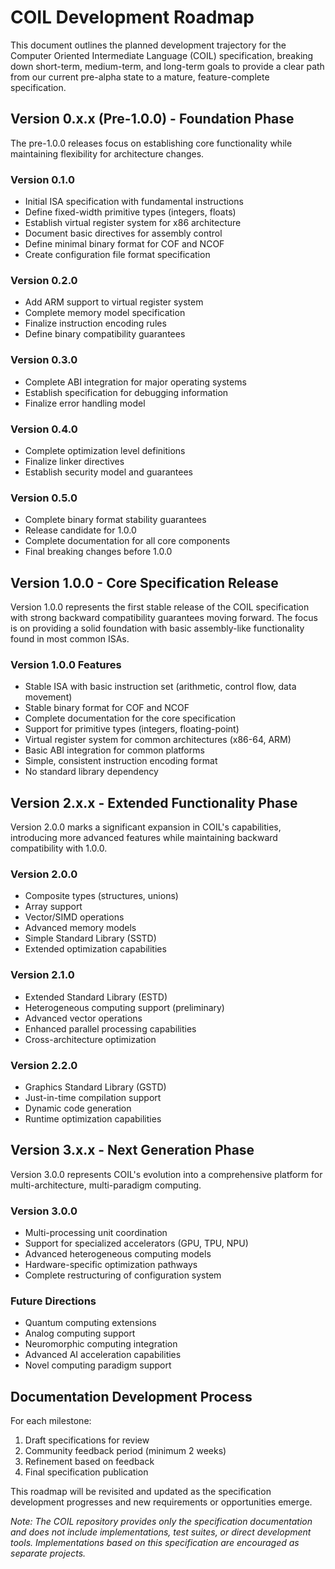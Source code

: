 # COIL Development Roadmap

This document outlines the planned development trajectory for the Computer Oriented Intermediate Language (COIL) specification, breaking down short-term, medium-term, and long-term goals to provide a clear path from our current pre-alpha state to a mature, feature-complete specification.

## Version 0.x.x (Pre-1.0.0) - Foundation Phase

The pre-1.0.0 releases focus on establishing core functionality while maintaining flexibility for architecture changes.

### Version 0.1.0
- Initial ISA specification with fundamental instructions
- Define fixed-width primitive types (integers, floats)
- Establish virtual register system for x86 architecture
- Document basic directives for assembly control
- Define minimal binary format for COF and NCOF
- Create configuration file format specification

### Version 0.2.0
- Add ARM support to virtual register system
- Complete memory model specification
- Finalize instruction encoding rules
- Define binary compatibility guarantees

### Version 0.3.0
- Complete ABI integration for major operating systems
- Establish specification for debugging information
- Finalize error handling model

### Version 0.4.0
- Complete optimization level definitions
- Finalize linker directives
- Establish security model and guarantees

### Version 0.5.0
- Complete binary format stability guarantees
- Release candidate for 1.0.0
- Complete documentation for all core components
- Final breaking changes before 1.0.0

## Version 1.0.0 - Core Specification Release

Version 1.0.0 represents the first stable release of the COIL specification with strong backward compatibility guarantees moving forward. The focus is on providing a solid foundation with basic assembly-like functionality found in most common ISAs.

### Version 1.0.0 Features
- Stable ISA with basic instruction set (arithmetic, control flow, data movement)
- Stable binary format for COF and NCOF
- Complete documentation for the core specification
- Support for primitive types (integers, floating-point)
- Virtual register system for common architectures (x86-64, ARM)
- Basic ABI integration for common platforms
- Simple, consistent instruction encoding format
- No standard library dependency

## Version 2.x.x - Extended Functionality Phase

Version 2.0.0 marks a significant expansion in COIL's capabilities, introducing more advanced features while maintaining backward compatibility with 1.0.0.

### Version 2.0.0
- Composite types (structures, unions)
- Array support
- Vector/SIMD operations
- Advanced memory models
- Simple Standard Library (SSTD)
- Extended optimization capabilities

### Version 2.1.0
- Extended Standard Library (ESTD)
- Heterogeneous computing support (preliminary)
- Advanced vector operations
- Enhanced parallel processing capabilities
- Cross-architecture optimization

### Version 2.2.0
- Graphics Standard Library (GSTD)
- Just-in-time compilation support
- Dynamic code generation
- Runtime optimization capabilities

## Version 3.x.x - Next Generation Phase

Version 3.0.0 represents COIL's evolution into a comprehensive platform for multi-architecture, multi-paradigm computing.

### Version 3.0.0
- Multi-processing unit coordination
- Support for specialized accelerators (GPU, TPU, NPU)
- Advanced heterogeneous computing models
- Hardware-specific optimization pathways
- Complete restructuring of configuration system

### Future Directions
- Quantum computing extensions
- Analog computing support
- Neuromorphic computing integration
- Advanced AI acceleration capabilities
- Novel computing paradigm support

## Documentation Development Process

For each milestone:
1. Draft specifications for review
2. Community feedback period (minimum 2 weeks)
3. Refinement based on feedback
4. Final specification publication

This roadmap will be revisited and updated as the specification development progresses and new requirements or opportunities emerge.

*Note: The COIL repository provides only the specification documentation and does not include implementations, test suites, or direct development tools. Implementations based on this specification are encouraged as separate projects.*